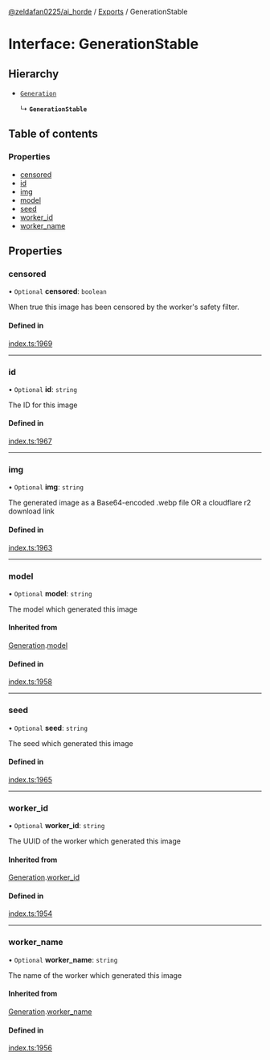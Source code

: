 [@zeldafan0225/ai_horde](../README.md) / [Exports](../modules.md) / GenerationStable

# Interface: GenerationStable

## Hierarchy

- [`Generation`](Generation.md)

  ↳ **`GenerationStable`**

## Table of contents

### Properties

- [censored](GenerationStable.md#censored)
- [id](GenerationStable.md#id)
- [img](GenerationStable.md#img)
- [model](GenerationStable.md#model)
- [seed](GenerationStable.md#seed)
- [worker\_id](GenerationStable.md#worker_id)
- [worker\_name](GenerationStable.md#worker_name)

## Properties

### censored

• `Optional` **censored**: `boolean`

When true this image has been censored by the worker's safety filter.

#### Defined in

[index.ts:1969](https://github.com/ZeldaFan0225/ai_horde/blob/9b3ae88/index.ts#L1969)

___

### id

• `Optional` **id**: `string`

The ID for this image

#### Defined in

[index.ts:1967](https://github.com/ZeldaFan0225/ai_horde/blob/9b3ae88/index.ts#L1967)

___

### img

• `Optional` **img**: `string`

The generated image as a Base64-encoded .webp file OR a cloudflare r2 download link

#### Defined in

[index.ts:1963](https://github.com/ZeldaFan0225/ai_horde/blob/9b3ae88/index.ts#L1963)

___

### model

• `Optional` **model**: `string`

The model which generated this image

#### Inherited from

[Generation](Generation.md).[model](Generation.md#model)

#### Defined in

[index.ts:1958](https://github.com/ZeldaFan0225/ai_horde/blob/9b3ae88/index.ts#L1958)

___

### seed

• `Optional` **seed**: `string`

The seed which generated this image

#### Defined in

[index.ts:1965](https://github.com/ZeldaFan0225/ai_horde/blob/9b3ae88/index.ts#L1965)

___

### worker\_id

• `Optional` **worker\_id**: `string`

The UUID of the worker which generated this image

#### Inherited from

[Generation](Generation.md).[worker_id](Generation.md#worker_id)

#### Defined in

[index.ts:1954](https://github.com/ZeldaFan0225/ai_horde/blob/9b3ae88/index.ts#L1954)

___

### worker\_name

• `Optional` **worker\_name**: `string`

The name of the worker which generated this image

#### Inherited from

[Generation](Generation.md).[worker_name](Generation.md#worker_name)

#### Defined in

[index.ts:1956](https://github.com/ZeldaFan0225/ai_horde/blob/9b3ae88/index.ts#L1956)
